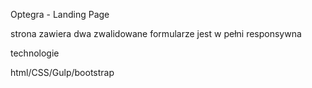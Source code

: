Optegra - Landing Page

strona zawiera dwa zwalidowane formularze jest w pełni responsywna

technologie 

html/CSS/Gulp/bootstrap
